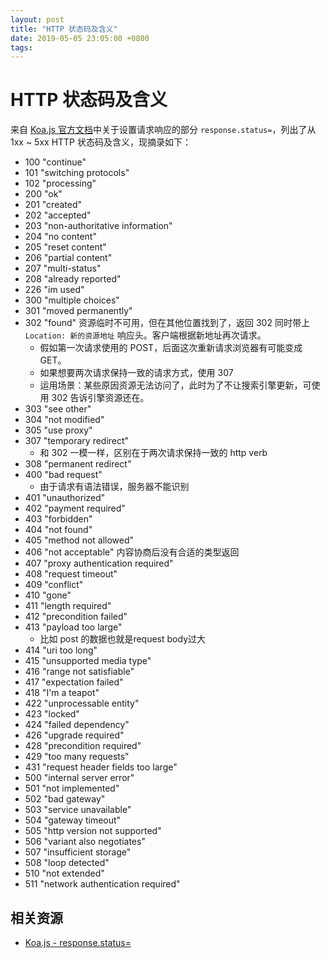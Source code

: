 ```yaml
---
layout: post
title: "HTTP 状态码及含义"
date: 2019-05-05 23:05:00 +0800
tags: 
---
```

    
HTTP 状态码及含义
===

来自 [Koa.js 官方文档](https://koajs.com)中关于设置请求响应的部分 `response.status=`，列出了从 1xx ~ 5xx HTTP 状态码及含义，现摘录如下：

- 100 "continue"
- 101 "switching protocols"
- 102 "processing"
- 200 "ok"
- 201 "created"
- 202 "accepted"
- 203 "non-authoritative information"
- 204 "no content"
- 205 "reset content"
- 206 "partial content"
- 207 "multi-status"
- 208 "already reported"
- 226 "im used"
- 300 "multiple choices"
- 301 "moved permanently"
- 302 "found" 资源临时不可用，但在其他位置找到了，返回 302 同时带上`Location: 新的资源地址` 响应头。客户端根据新地址再次请求。
    - 假如第一次请求使用的 POST，后面这次重新请求浏览器有可能变成 GET。
    - 如果想要两次请求保持一致的请求方式，使用 307
    - 运用场景：某些原因资源无法访问了，此时为了不让搜索引擎更新，可使用 302 告诉引擎资源还在。
- 303 "see other"
- 304 "not modified"
- 305 "use proxy"
- 307 "temporary redirect"
    - 和 302 一模一样，区别在于两次请求保持一致的 http verb
- 308 "permanent redirect"
- 400 "bad request"
    - 由于请求有语法错误，服务器不能识别
- 401 "unauthorized"
- 402 "payment required"
- 403 "forbidden"
- 404 "not found"
- 405 "method not allowed"
- 406 "not acceptable" 内容协商后没有合适的类型返回
- 407 "proxy authentication required"
- 408 "request timeout"
- 409 "conflict"
- 410 "gone"
- 411 "length required"
- 412 "precondition failed"
- 413 "payload too large"
    - 比如 post 的数据也就是request body过大
- 414 "uri too long"
- 415 "unsupported media type"
- 416 "range not satisfiable"
- 417 "expectation failed"
- 418 "I'm a teapot"
- 422 "unprocessable entity"
- 423 "locked"
- 424 "failed dependency"
- 426 "upgrade required"
- 428 "precondition required"
- 429 "too many requests"
- 431 "request header fields too large"
- 500 "internal server error"
- 501 "not implemented"
- 502 "bad gateway"
- 503 "service unavailable"
- 504 "gateway timeout"
- 505 "http version not supported"
- 506 "variant also negotiates"
- 507 "insufficient storage"
- 508 "loop detected"
- 510 "not extended"
- 511 "network authentication required"


## 相关资源

- [Koa.js - response.status=](https://koajs.com)
    